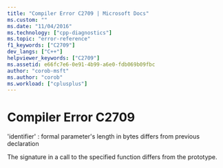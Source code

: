 ```yaml
---
title: "Compiler Error C2709 | Microsoft Docs"
ms.custom: ""
ms.date: "11/04/2016"
ms.technology: ["cpp-diagnostics"]
ms.topic: "error-reference"
f1_keywords: ["C2709"]
dev_langs: ["C++"]
helpviewer_keywords: ["C2709"]
ms.assetid: e66fc7e6-0e91-4b99-a6e0-fdb069b09fbc
author: "corob-msft"
ms.author: "corob"
ms.workload: ["cplusplus"]
---
```

# Compiler Error C2709
'identifier' : formal parameter's length in bytes differs from previous declaration  
  
 The signature in a call to the specified function differs from the prototype.